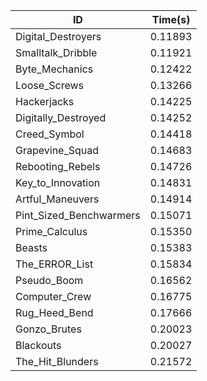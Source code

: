 |ID|Time(s)|
|-|-|
|Digital_Destroyers|0.11893|
|Smalltalk_Dribble|0.11921|
|Byte_Mechanics|0.12422|
|Loose_Screws|0.13266|
|Hackerjacks|0.14225|
|Digitally_Destroyed|0.14252|
|Creed_Symbol|0.14418|
|Grapevine_Squad|0.14683|
|Rebooting_Rebels|0.14726|
|Key_to_Innovation|0.14831|
|Artful_Maneuvers|0.14914|
|Pint_Sized_Benchwarmers|0.15071|
|Prime_Calculus|0.15350|
|Beasts|0.15383|
|The_ERROR_List|0.15834|
|Pseudo_Boom|0.16562|
|Computer_Crew|0.16775|
|Rug_Heed_Bend|0.17666|
|Gonzo_Brutes|0.20023|
|Blackouts|0.20027|
|The_Hit_Blunders|0.21572|
